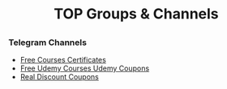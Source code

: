 <div align="center">

# TOP Groups & Channels
##
###
####
#####
  
</div>

### Telegram Channels
- [Free Courses Certificates](https://t.me/freecourseswithcertificates)
- [Free Udemy Courses Udemy Coupons](https://t.me/tutorialbar_udemy_coupons)
- [Real Discount Coupons](https://t.me/real_discount)


